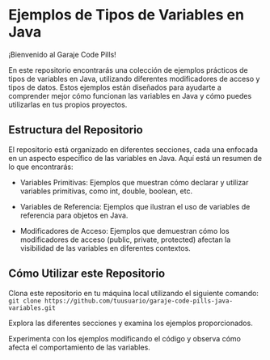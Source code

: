 # Ejemplos de Tipos de Variables en Java

¡Bienvenido al Garaje Code Pills!

En este repositorio encontrarás una colección de ejemplos prácticos de tipos de variables en Java, utilizando diferentes modificadores de acceso y tipos de datos. Estos ejemplos están diseñados para ayudarte a comprender mejor cómo funcionan las variables en Java y cómo puedes utilizarlas en tus propios proyectos.

## Estructura del Repositorio

El repositorio está organizado en diferentes secciones, cada una enfocada en un aspecto específico de las variables en Java. Aquí está un resumen de lo que encontrarás:

- Variables Primitivas: Ejemplos que muestran cómo declarar y utilizar variables primitivas, como int, double, boolean, etc.

- Variables de Referencia: Ejemplos que ilustran el uso de variables de referencia para objetos en Java.

- Modificadores de Acceso: Ejemplos que demuestran cómo los modificadores de acceso (public, private, protected) afectan la visibilidad de las variables en diferentes contextos.

## Cómo Utilizar este Repositorio
Clona este repositorio en tu máquina local utilizando el siguiente comando:
`
git clone https://github.com/tuusuario/garaje-code-pills-java-variables.git`

Explora las diferentes secciones y examina los ejemplos proporcionados.

Experimenta con los ejemplos modificando el código y observa cómo afecta el comportamiento de las variables.

